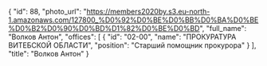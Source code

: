 {
    "id": 88,
    "photo_url": "https://members2020by.s3.eu-north-1.amazonaws.com/127800_%D0%92%D0%BE%D0%BB%D0%BA%D0%BE%D0%B2%D0%90%D0%BD%D1%82%D0%BE%D0%BD",
    "full_name": "Волков Антон",
    "offices": [
        {
            "id": "02-00",
            "name": "ПРОКУРАТУРА ВИТЕБСКОЙ ОБЛАСТИ",
            "position": "Старший помощник прокурора"
        }
    ],
    "title": "Волков Антон"
}